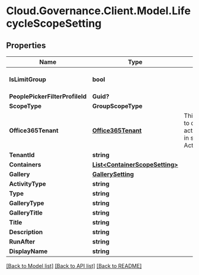 # Cloud.Governance.Client.Model.LifecycleScopeSetting
## Properties

Name | Type | Description | Notes
------------ | ------------- | ------------- | -------------
**IsLimitGroup** | **bool** |  | [optional] [default to false]
**PeoplePickerFilterProfileId** | **Guid?** |  | [optional] 
**ScopeType** | **GroupScopeType** |  | [optional] 
**Office365Tenant** | [**Office365Tenant**](Office365Tenant.md) | This class is used to deserialize the activity tree node in service ActivityGalleryFlow | [optional] 
**TenantId** | **string** |  | [optional] 
**Containers** | [**List&lt;ContainerScopeSetting&gt;**](ContainerScopeSetting.md) |  | [optional] 
**Gallery** | [**GallerySetting**](GallerySetting.md) |  | [optional] 
**ActivityType** | **string** |  | [optional] 
**Type** | **string** |  | [optional] 
**GalleryType** | **string** |  | [optional] 
**GalleryTitle** | **string** |  | [optional] 
**Title** | **string** |  | [optional] 
**Description** | **string** |  | [optional] 
**RunAfter** | **string** |  | [optional] 
**DisplayName** | **string** |  | [optional] 

[[Back to Model list]](../README.md#documentation-for-models) [[Back to API list]](../README.md#documentation-for-api-endpoints) [[Back to README]](../README.md)

